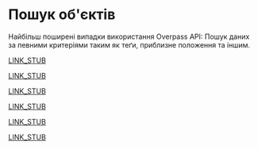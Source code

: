 Пошук об'єктів
==============

Найбільш поширені випадки використання Overpass API:
Пошук даних за певними критеріями таким як теґи, приблизне положення та іншим.

[LINK_STUB](nominatim.md)

[LINK_STUB](per_tag.md)

[LINK_STUB](chaining.md)

[LINK_STUB](union.md)

[LINK_STUB](lrs.md)

[LINK_STUB](misc_criteria.md)
